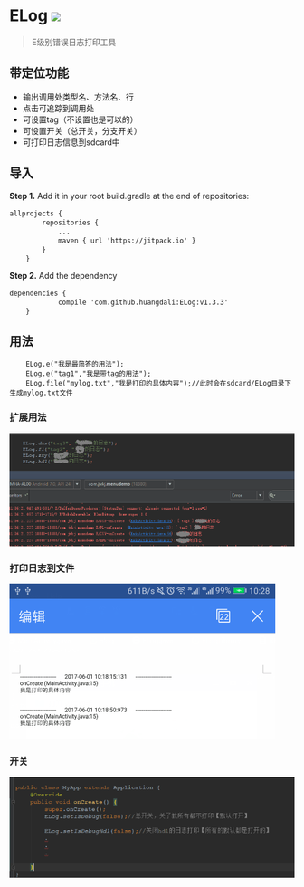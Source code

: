 # ELog  [![](https://jitpack.io/v/huangdali/ELog.svg)](https://jitpack.io/#huangdali/ELog)

> E级别错误日志打印工具



## 带定位功能
- 输出调用处类型名、方法名、行
- 点击可追踪到调用处
- 可设置tag（不设置也是可以的）
- 可设置开关（总开关，分支开关）
- 可打印日志信息到sdcard中

## 导入
**Step 1.**  Add it in your root build.gradle at the end of repositories:
```
allprojects {
		repositories {
			...
			maven { url 'https://jitpack.io' }
		}
	}
```

**Step 2.** Add the dependency

```
dependencies {
	        compile 'com.github.huangdali:ELog:v1.3.3'
	}
```

## 用法

```
    ELog.e("我是最简答的用法");
    ELog.e("tag1","我是带tag的用法");
    ELog.file("mylog.txt","我是打印的具体内容");//此时会在sdcard/ELog目录下生成mylog.txt文件
```

### 扩展用法

![](https://github.com/huangdali/ELog/blob/master/use.png)

### 打印日志到文件

![](https://github.com/huangdali/ELog/blob/master/file.png)


### 开关

![](https://github.com/huangdali/ELog/blob/master/switch.png)
